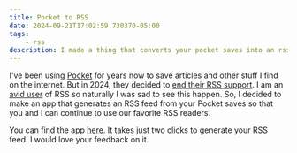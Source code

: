 ```yaml
---
title: Pocket to RSS
date: 2024-09-21T17:02:59.730370-05:00
tags:
    - rss
description: I made a thing that converts your pocket saves into an rss feed
---
```


I've been using [Pocket](https://getpocket.com/) for years now to save articles and other stuff I find on the internet. But in 2024, they decided to [end their RSS support](https://www.reddit.com/r/firefox/comments/1czso6p/pockets_rss_feeds_have_been_discontinued/). I am an [avid user](https://dhariri.com/blog/rss-setup/) of RSS so naturally I was sad to see this happen. So, I decided to make an app that generates an RSS feed from your Pocket saves so that you and I can continue to use our favorite RSS readers.

You can find the app [here](https://pocket-rss.com). It takes just two clicks to generate your RSS feed. I would love your feedback on it.